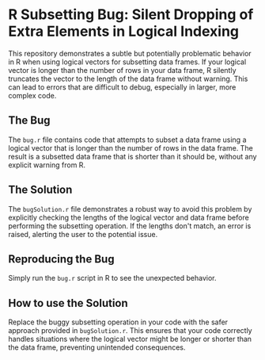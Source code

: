 # R Subsetting Bug: Silent Dropping of Extra Elements in Logical Indexing

This repository demonstrates a subtle but potentially problematic behavior in R when using logical vectors for subsetting data frames.  If your logical vector is longer than the number of rows in your data frame, R silently truncates the vector to the length of the data frame without warning. This can lead to errors that are difficult to debug, especially in larger, more complex code.

## The Bug

The `bug.r` file contains code that attempts to subset a data frame using a logical vector that is longer than the number of rows in the data frame.  The result is a subsetted data frame that is shorter than it should be, without any explicit warning from R.

## The Solution

The `bugSolution.r` file demonstrates a robust way to avoid this problem by explicitly checking the lengths of the logical vector and data frame before performing the subsetting operation.  If the lengths don't match, an error is raised, alerting the user to the potential issue.

## Reproducing the Bug

Simply run the `bug.r` script in R to see the unexpected behavior.

## How to use the Solution

Replace the buggy subsetting operation in your code with the safer approach provided in `bugSolution.r`. This ensures that your code correctly handles situations where the logical vector might be longer or shorter than the data frame, preventing unintended consequences.
